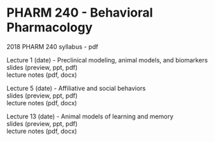 # PHARM 240 - Behavioral Pharmacology

2018 PHARM 240 syllabus - pdf

Lecture 1 (date) - Preclinical modeling, animal models, and biomarkers  
slides (preview, ppt, pdf)  
lecture notes (pdf, docx)

Lecture 5 (date) - Affiliative and social behaviors  
slides (preview, ppt, pdf)  
lecture notes (pdf, docx)

Lecture 13 (date) - Animal models of learning and memory  
slides (preview, ppt, pdf)  
lecture notes (pdf, docx)
